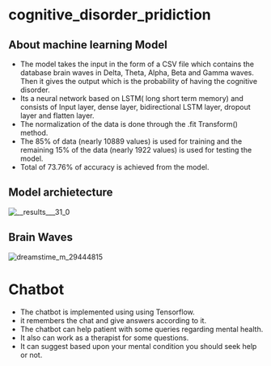 # cognitive_disorder_pridiction
## About machine learning Model

* The  model takes the input in the form of a CSV file which contains the database brain waves in Delta, Theta, Alpha, Beta and Gamma waves. Then it gives the output which is the probability of having the cognitive disorder.
* Its a  neural network based on LSTM( long short term memory) and consists of Input layer, dense layer, bidirectional LSTM layer, dropout layer and flatten layer.
* The normalization of the data is done through the .fit Transform() method.
* The 85% of data (nearly 10889 values)  is used for training and the remaining 15% of the data (nearly 1922 values) is used for testing  the model.
* Total of 73.76% of accuracy is achieved from the model.

## Model archietecture

![__results___31_0](https://github.com/Ketan-Singh-2110156/cognitive_disorder_pridiction/assets/114509252/bae7ed15-2525-4d88-a352-b29a588d5712)

## Brain Waves

![dreamstime_m_29444815](https://github.com/Ketan-Singh-2110156/cognitive_disorder_pridiction/assets/114509252/0e0b6ea8-a0b7-4b69-b766-daee0baf37c4)

# Chatbot

* The chatbot is implemented using using Tensorflow.
* it remembers the chat and give answers according to it.
* The chatbot can help patient with some queries regarding mental health.
* It also can work as a therapist for some questions.
* It can suggest based upon your mental condition you should seek help or not.

